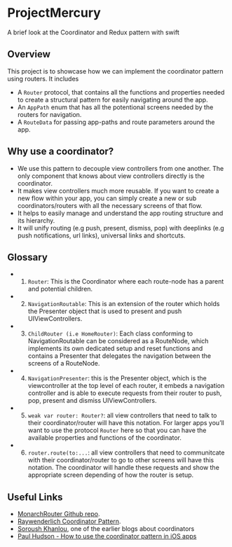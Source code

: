 # ProjectMercury
A brief look at the Coordinator and Redux pattern with swift

## Overview
This project is to showcase how we can implement the coordinator pattern using routers. It includes 
- A `Router` protocol, that contains all the functions and properties needed to create a structural pattern for easily navigating around the app.
- An `AppPath` enum that has all the potentional screens needed by the routers for navigation.
- A `RouteData` for passing app-paths and route parameters around the app. 

## Why use a coordinator?

- We use this pattern to decouple view controllers from one another. The only component that knows about view controllers directly is the coordinator.
- It makes view controllers much more reusable. If you want to create a new flow within your app, you can simply create a new or sub coordinators/routers with all the necessary screens of that flow.
- It helps to easily manage and understand the app routing structure and its hierarchy.
- It will unify routing (e.g push, present, dismiss, pop) with deeplinks (e.g push notifications, url links), universal links and shortcuts.

## Glossary

- 1) `Router`: This is the Coordinator where each route-node has a parent and potential children.
- 2) `NavigationRoutable`: This is an extension of the router which holds the Presenter object that is used to present and push  UIViewControllers.
- 3) `ChildRouter (i.e HomeRouter)`: Each class conforming to NavigationRoutable can be considered as a RouteNode, which implements its own dedicated setup and reset functions and contains a Presenter that delegates the navigation between the screens of a RouteNode.
- 4) `NavigationPresenter`: this is the Presenter object, which is the viewcontroller at the top level of each router, it embeds a navigation controller and is able to execute requests from their router to push, pop, present and dismiss UIViewControllers.
- 5) `weak var router: Router?`: all view controllers that need to talk to their coordinator/router will have this notation. For larger apps you’ll want to use the protocol `Router` here so that you can have the available properties and functions of the coordinator. 
- 6) `router.route(to:...`: all view controllers that need to communitcate with their coordinator/router to go to other screens will have this notation. The coordinator will handle these requests and show the appropriate screen depending of how the router is setup. 


## Useful Links
- [MonarchRouter Github repo](https://github.com/nikans/MonarchRouter).
- [Raywenderlich Coordinator Pattern](https://www.raywenderlich.com/books/design-patterns-by-tutorials/v3.0/chapters/23-coordinator-pattern).
- [Soroush Khanlou](https://khanlou.com/2015/01/the-coordinator/), one of the earlier blogs about coordinators
- [Paul Hudson - How to use the coordinator pattern in iOS apps](https://www.hackingwithswift.com/articles/71/how-to-use-the-coordinator-pattern-in-ios-apps)
